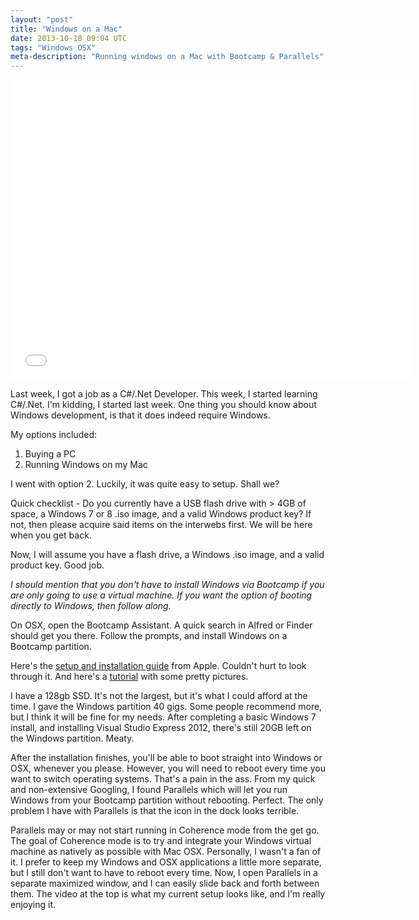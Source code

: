 ```yaml
---
layout: "post"
title: "Windows on a Mac"
date: 2013-10-18 09:04 UTC
tags: "Windows OSX"
meta-description: "Running windows on a Mac with Bootcamp & Parallels"
---
```

<div id="youtube">
<iframe width="640" height="480" src="//www.youtube.com/embed/5OaeleO6-w0" frameborder="0" allowfullscreen></iframe>
</div>

Last week, I got a job as a C#/.Net Developer. This week, I started learning C#/.Net. I'm kidding, I started last week. One thing you should know about Windows development, is that it does indeed require Windows. 

My options included:

1. Buying a PC
2. Running Windows on my Mac

I went with option 2. Luckily, it was quite easy to setup. Shall we?

Quick checklist - Do you currently have a USB flash drive with > 4GB of space, a Windows 7 or 8 .iso image, and a valid Windows product key? If not, then please acquire said items on the interwebs first. We will be here when you get back.

Now, I will assume you have a flash drive, a Windows .iso image, and a valid product key. Good job. 

*I should mention that you don't have to install Windows via Bootcamp if you are only going to use a virtual machine. If you want the option of booting directly to Windows, then follow along.*

On OSX, open the Bootcamp Assistant. A quick search in Alfred or Finder should get you there. Follow the prompts, and install Windows on a Bootcamp partition. 

Here's the [setup and installation guide](http://manuals.info.apple.com/MANUALS/1000/MA1583/en_US/boot_camp_install-setup_10.7.pdf) from Apple. Couldn't hurt to look through it. And here's a [tutorial](http://blog.laptopmag.com/how-to-install-windows-7-on-a-macbook-pro-with-retina-display) with some pretty pictures. 

I have a 128gb SSD. It's not the largest, but it's what I could afford at the time. I gave the Windows partition 40 gigs. Some people recommend more, but I think it will be fine for my needs. After completing a basic Windows 7 install, and installing Visual Studio Express 2012, there's still 20GB left on the Windows partition. Meaty. 

After the installation finishes, you'll be able to boot straight into Windows or OSX, whenever you please. However, you will need to reboot every time you want to switch operating systems. That's a pain in the ass. From my quick and non-extensive Googling, I found Parallels which will let you run Windows from your Bootcamp partition without rebooting. Perfect. The only problem I have with Parallels is that the icon in the dock looks terrible.

Parallels may or may not start running in Coherence mode from the get go. The goal of Coherence mode is to try and integrate your Windows virtual machine as natively as possible with Mac OSX. Personally, I wasn't a fan of it. I prefer to keep my Windows and OSX applications a little more separate, but I still don't want to have to reboot every time. Now, I open Parallels in a separate maximized window, and I can easily slide back and forth between them. The video at the top is what my current setup looks like, and I'm really enjoying it. 


